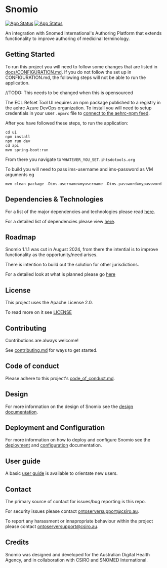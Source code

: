 # Snomio

[![App Status](https://ncts-cd.australiaeast.cloudapp.azure.com/api/badge?name=snomio-dev&revision=true&showAppName=true)](https://ncts-cd.australiaeast.cloudapp.azure.com/applications/snomio-dev) [![App Status](https://ncts-cd.australiaeast.cloudapp.azure.com/api/badge?name=snomio-uat&revision=true&showAppName=true)](https://ncts-cd.australiaeast.cloudapp.azure.com/applications/snomio-uat)

An integration with Snomed International's Authoring Platform that extends functionality to improve
authoring of medicinal terminology.

## Getting Started

To run this project you will need to follow some changes that are listed in [docs/CONFIGURATION.md](/docs/CONFIGURATION.md). If you do not follow the set up in CONFIGURATION.md, the following steps will not be able to run the application.

//TODO: This needs to be changed when this is opensourced

The ECL Refset Tool UI requires an npm package published to a registry in the aehrc Azure DevOps
organization.
To install you will need to setup credentials in your user `.npmrc` file to
[connect to the aehrc-npm feed](https://dev.azure.com/aehrc/ontoserver/_artifacts/feed/aehrc-npm/connect).

After you have followed these steps, to run the application:

```
cd ui
npm install
npm run dev
cd api
mvn spring-boot:run
```

From there you navigate to `WHATEVER_YOU_SET.ihtsdotools.org`

To build you will need to pass ims-username and ims-password as VM arguments eg

```
mvn clean package -Dims-username=myusername -Dims-password=mypassword
```

## Dependencies & Technologies

For a list of the major dependencies and technologies please read [here](/docs/design/technologies.md).

For a detailed list of dependencies please view [here](https://github.com/aehrc/snomio/network/dependencies).

## Roadmap

Snomio 1.1.1 was cut in August 2024, from there the intential is to improve functionality as the opportunity/need arises.

There is intention to build out the solution for other jurisdictions. 

For a detailed look at what is planned please go [here](https://github.com/orgs/aehrc/projects/17/views/4)
## License

This project uses the Apache License 2.0.

To read more on it see [LICENSE](./LICENSE)

## Contributing

Contributions are always welcome!

See [contributing.md](./contributing.md) for ways to get started.

## Code of conduct

Please adhere to this project's [code_of_conduct.md](./code_of_conduct.md).

## Design

For more information on the design of Snomio see the [design documentation](./docs/DESIGN.md).

## Deployment and Configuration

For more information on how to deploy and configure Snomio see
the [deployment](./docs/DEPLOYMENT.md) and [configuration](./docs/CONFIGURATION.md) documentation.

## User guide

A basic [user guide](./docs/USERGUIDE.md) is available to orientate new users.

## Contact

The primary source of contact for issues/bug reporting is this repo.

For security issues please contact <ontoserversupport@csiro.au>.

To report any harassment or innapropriate behaviour within the project please contact <ontoserversupport@csiro.au>.

## Credits

Snomio was designed and developed for the Australian Digital Health Agency, and in collaboration with CSIRO and SNOMED International.